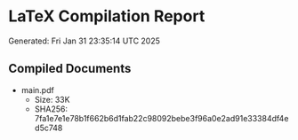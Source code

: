 # LaTeX Compilation Report
Generated: Fri Jan 31 23:35:14 UTC 2025
## Compiled Documents
- main.pdf
  - Size: 33K
  - SHA256: 7fa1e7e1e78b1f662b6d1fab22c98092bebe3f96a0e2ad91e33384df4ed5c748
